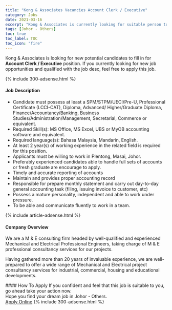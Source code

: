 ```yaml
---
title: "Kong & Associates Vacancies Account Clerk / Executive" 
category: Jobs 
date: 2021-03-16 
excerpt: "Kong & Associates is currently looking for suitable person to fill in the Account Clerk / Executive which based in Johor - Others" 
tags: [Johor - Others] 
toc: true 
toc_label: TOC 
toc_icon: "fire" 
--- 
```


<p>Kong & Associates is looking for new potential candidates to fill in for <b>Account Clerk / Executive</b> position. If you currently looking for new job opportunities and qualified with the job desc, feel free to apply this job.
</p>{% include 300-adsense.html %} 
<div><div><h4>Job Description</h4></div><div><div><span><div><ul><li>Candidate must possess at least a SPM/STPM/UECI/Pre-U, Professional Certificate (LCCI-CAT), Diploma, Advanced/ Higher/Graduate Diploma, Finance/Accountancy/Banking, Business Studies/Administration/Management, Secretarial, Commerce or equivalent.</li><li>Required Skill(s): MS Office, MS Excel, UBS or MyOB accounting software and equivalent.</li><li>Required language(s): Bahasa Malaysia, Mandarin, English.</li><li>At least 2 year(s) of working experience in the related field is required for this position.</li><li>Applicants must be willing to work in Plentong, Masai, Johor.</li><li>Preferably experienced candidates able to handle full sets of accounts or fresh graduate are encourage to apply.</li><li>Timely and accurate reporting of accounts</li><li>Maintain and provides proper accounting record</li><li>Responsible for prepare monthly statement and carry out day-to-day general accounting task (filing, issuing invoice to customer, etc)</li><li>Possess a mature personality, independent and able to work under pressure.</li><li>To be able and communicate fluently to work in a team.</li></ul></div></span></div></div></div> 
{% include article-adsense.html %} 
<div><div><h4>Company Overview</h4></div><div><div><span><div><p>We are a M &amp; E consulting firm headed by well-qualified and experienced Mechanical and Electrical Professional Engineers, taking charge of M &amp; E professional consultancy services for our projects.</p><p>Having gathered more than 20 years of invaluable experience, we are well-prepared to offer a wide range of Mechanical and Electrical project consultancy services for industrial, commercial, housing and educational developments.</p></div></span></div></div></div> 
#### How To Apply 
If you confident and feel that this job is suitable to you, go ahead take your action now. <br/> 
Hope you find your dream job in Johor - Others. <br/> 
<a href="https://www.jobstreet.com.my/en/job/account-clerk-executive-4508447?jobId=jobstreet-my-job-4508447&" class="btn btn--info" target="_blank" rel="nofollow noopenner">Apply Online</a> 
{% include 300-adsense.html %} 